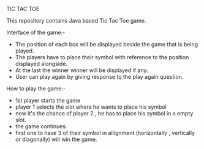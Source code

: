 TIC TAC TOE

This repository contains Java based Tic Tac Toe game.

Interface of the game:-

-  The position of each box will be displayed beside the game that is being played. 
-  The players have to place their symbol with reference to the position displayed alongside.
-  At the last the winner winner will be displayed if any.
-  User can play again by giving response to the play again question.

How to play the game:-

-  1st player starts the game
-  player 1 selects the slot where he wants to place his symbol
-  now it's the chance of player 2 , he has to place his symbol in a empty slot.
-  the game continues.
-  first one to have 3 of their symbol in allignment (horizontally , vertically or diagonally) will win the game.


